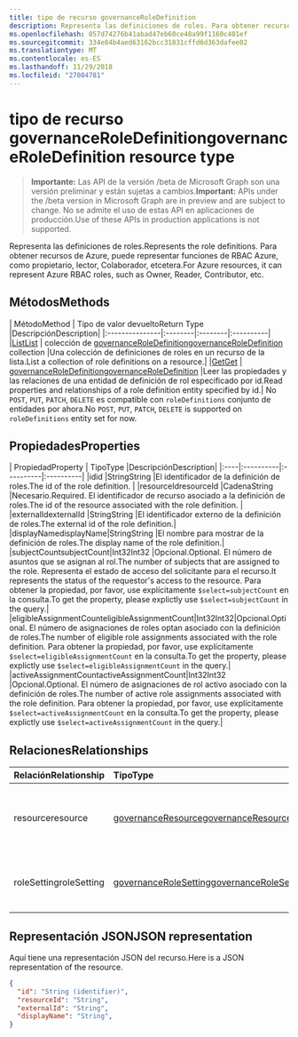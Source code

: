 ```yaml
---
title: tipo de recurso governanceRoleDefinition
description: Representa las definiciones de roles. Para obtener recursos de Azure, puede representar funciones de RBAC Azure, como propietario, lector, Colaborador, etcetera.
ms.openlocfilehash: 057d74276b41abad47eb60ce48a99f1160c401ef
ms.sourcegitcommit: 334e84b4aed63162bcc31831cffd6d363dafee02
ms.translationtype: MT
ms.contentlocale: es-ES
ms.lasthandoff: 11/29/2018
ms.locfileid: "27084781"
---
```

# <a name="governanceroledefinition-resource-type"></a><span data-ttu-id="e39fa-104">tipo de recurso governanceRoleDefinition</span><span class="sxs-lookup"><span data-stu-id="e39fa-104">governanceRoleDefinition resource type</span></span>

> <span data-ttu-id="e39fa-105">**Importante:** Las API de la versión /beta de Microsoft Graph son una versión preliminar y están sujetas a cambios.</span><span class="sxs-lookup"><span data-stu-id="e39fa-105">**Important:** APIs under the /beta version in Microsoft Graph are in preview and are subject to change.</span></span> <span data-ttu-id="e39fa-106">No se admite el uso de estas API en aplicaciones de producción.</span><span class="sxs-lookup"><span data-stu-id="e39fa-106">Use of these APIs in production applications is not supported.</span></span> 


<span data-ttu-id="e39fa-107">Representa las definiciones de roles.</span><span class="sxs-lookup"><span data-stu-id="e39fa-107">Represents the role definitions.</span></span> <span data-ttu-id="e39fa-108">Para obtener recursos de Azure, puede representar funciones de RBAC Azure, como propietario, lector, Colaborador, etcetera.</span><span class="sxs-lookup"><span data-stu-id="e39fa-108">For Azure resources, it can represent Azure RBAC roles, such as Owner, Reader, Contributor, etc.</span></span>


## <a name="methods"></a><span data-ttu-id="e39fa-109">Métodos</span><span class="sxs-lookup"><span data-stu-id="e39fa-109">Methods</span></span>

| <span data-ttu-id="e39fa-110">Método</span><span class="sxs-lookup"><span data-stu-id="e39fa-110">Method</span></span>          | <span data-ttu-id="e39fa-111">Tipo de valor devuelto</span><span class="sxs-lookup"><span data-stu-id="e39fa-111">Return Type</span></span> |<span data-ttu-id="e39fa-112">Descripción</span><span class="sxs-lookup"><span data-stu-id="e39fa-112">Description</span></span>|
|:---------------|:--------|:--------|:----------|
|[<span data-ttu-id="e39fa-113">List</span><span class="sxs-lookup"><span data-stu-id="e39fa-113">List</span></span>](../api/governanceroledefinition-list.md) | <span data-ttu-id="e39fa-114">colección de [governanceRoleDefinition](../resources/governanceroledefinition.md)</span><span class="sxs-lookup"><span data-stu-id="e39fa-114">[governanceRoleDefinition](../resources/governanceroledefinition.md) collection</span></span> |<span data-ttu-id="e39fa-115">Una colección de definiciones de roles en un recurso de la lista.</span><span class="sxs-lookup"><span data-stu-id="e39fa-115">List a collection of role definitions on a resource.</span></span>|
|[<span data-ttu-id="e39fa-116">Get</span><span class="sxs-lookup"><span data-stu-id="e39fa-116">Get</span></span>](../api/governanceroledefinition-get.md) | [<span data-ttu-id="e39fa-117">governanceRoleDefinition</span><span class="sxs-lookup"><span data-stu-id="e39fa-117">governanceRoleDefinition</span></span>](../resources/governanceroledefinition.md) |<span data-ttu-id="e39fa-118">Leer las propiedades y las relaciones de una entidad de definición de rol especificado por id.</span><span class="sxs-lookup"><span data-stu-id="e39fa-118">Read properties and relationships of a role definition entity specified by id.</span></span>|
<span data-ttu-id="e39fa-119">No `POST`, `PUT`, `PATCH`, `DELETE` es compatible con `roleDefinitions` conjunto de entidades por ahora.</span><span class="sxs-lookup"><span data-stu-id="e39fa-119">No `POST`, `PUT`, `PATCH`, `DELETE` is supported on `roleDefinitions` entity set for now.</span></span>
## <a name="properties"></a><span data-ttu-id="e39fa-120">Propiedades</span><span class="sxs-lookup"><span data-stu-id="e39fa-120">Properties</span></span>
| <span data-ttu-id="e39fa-121">Propiedad</span><span class="sxs-lookup"><span data-stu-id="e39fa-121">Property</span></span>  | <span data-ttu-id="e39fa-122">Tipo</span><span class="sxs-lookup"><span data-stu-id="e39fa-122">Type</span></span>      |<span data-ttu-id="e39fa-123">Descripción</span><span class="sxs-lookup"><span data-stu-id="e39fa-123">Description</span></span>|
|:----|:----------|:----------|:----------|
|<span data-ttu-id="e39fa-124">id</span><span class="sxs-lookup"><span data-stu-id="e39fa-124">id</span></span>         |<span data-ttu-id="e39fa-125">String</span><span class="sxs-lookup"><span data-stu-id="e39fa-125">String</span></span>     |<span data-ttu-id="e39fa-126">El identificador de la definición de roles.</span><span class="sxs-lookup"><span data-stu-id="e39fa-126">The id of the role definition.</span></span> |
|<span data-ttu-id="e39fa-127">resourceId</span><span class="sxs-lookup"><span data-stu-id="e39fa-127">resourceId</span></span> |<span data-ttu-id="e39fa-128">Cadena</span><span class="sxs-lookup"><span data-stu-id="e39fa-128">String</span></span>     |<span data-ttu-id="e39fa-129">Necesario.</span><span class="sxs-lookup"><span data-stu-id="e39fa-129">Required.</span></span> <span data-ttu-id="e39fa-130">El identificador de recurso asociado a la definición de roles.</span><span class="sxs-lookup"><span data-stu-id="e39fa-130">The id of the resource associated with the role definition.</span></span> |
|<span data-ttu-id="e39fa-131">externalId</span><span class="sxs-lookup"><span data-stu-id="e39fa-131">externalId</span></span>   |<span data-ttu-id="e39fa-132">String</span><span class="sxs-lookup"><span data-stu-id="e39fa-132">String</span></span>     |<span data-ttu-id="e39fa-133">El identificador externo de la definición de roles.</span><span class="sxs-lookup"><span data-stu-id="e39fa-133">The external id of the role definition.</span></span>|
|<span data-ttu-id="e39fa-134">displayName</span><span class="sxs-lookup"><span data-stu-id="e39fa-134">displayName</span></span>|<span data-ttu-id="e39fa-135">String</span><span class="sxs-lookup"><span data-stu-id="e39fa-135">String</span></span>     |<span data-ttu-id="e39fa-136">El nombre para mostrar de la definición de roles.</span><span class="sxs-lookup"><span data-stu-id="e39fa-136">The display name of the role definition.</span></span>|
|<span data-ttu-id="e39fa-137">subjectCount</span><span class="sxs-lookup"><span data-stu-id="e39fa-137">subjectCount</span></span>|<span data-ttu-id="e39fa-138">Int32</span><span class="sxs-lookup"><span data-stu-id="e39fa-138">Int32</span></span>     |<span data-ttu-id="e39fa-139">Opcional.</span><span class="sxs-lookup"><span data-stu-id="e39fa-139">Optional.</span></span> <span data-ttu-id="e39fa-140">El número de asuntos que se asignan al rol.</span><span class="sxs-lookup"><span data-stu-id="e39fa-140">The number of subjects that are assigned to the role.</span></span> <span data-ttu-id="e39fa-141">Representa el estado de acceso del solicitante para el recurso.</span><span class="sxs-lookup"><span data-stu-id="e39fa-141">It represents the status of the requestor's access to the resource.</span></span> <span data-ttu-id="e39fa-142">Para obtener la propiedad, por favor, use explícitamente `$select=subjectCount` en la consulta.</span><span class="sxs-lookup"><span data-stu-id="e39fa-142">To get the property, please explictly use `$select=subjectCount` in the query.</span></span>|
|<span data-ttu-id="e39fa-143">eligibleAssignmentCount</span><span class="sxs-lookup"><span data-stu-id="e39fa-143">eligibleAssignmentCount</span></span>|<span data-ttu-id="e39fa-144">Int32</span><span class="sxs-lookup"><span data-stu-id="e39fa-144">Int32</span></span>|<span data-ttu-id="e39fa-145">Opcional.</span><span class="sxs-lookup"><span data-stu-id="e39fa-145">Optional.</span></span> <span data-ttu-id="e39fa-146">El número de asignaciones de roles optan asociado con la definición de roles.</span><span class="sxs-lookup"><span data-stu-id="e39fa-146">The number of eligible role assignments associated with the role definition.</span></span> <span data-ttu-id="e39fa-147">Para obtener la propiedad, por favor, use explícitamente `$select=eligibleAssignmentCount` en la consulta.</span><span class="sxs-lookup"><span data-stu-id="e39fa-147">To get the property, please explictly use `$select=eligibleAssignmentCount` in the query.</span></span>|
|<span data-ttu-id="e39fa-148">activeAssignmentCount</span><span class="sxs-lookup"><span data-stu-id="e39fa-148">activeAssignmentCount</span></span>|<span data-ttu-id="e39fa-149">Int32</span><span class="sxs-lookup"><span data-stu-id="e39fa-149">Int32</span></span>    |<span data-ttu-id="e39fa-150">Opcional.</span><span class="sxs-lookup"><span data-stu-id="e39fa-150">Optional.</span></span> <span data-ttu-id="e39fa-151">El número de asignaciones de rol activo asociado con la definición de roles.</span><span class="sxs-lookup"><span data-stu-id="e39fa-151">The number of active role assignments associated with the role definition.</span></span>  <span data-ttu-id="e39fa-152">Para obtener la propiedad, por favor, use explícitamente `$select=activeAssignmentCount` en la consulta.</span><span class="sxs-lookup"><span data-stu-id="e39fa-152">To get the property, please explictly use `$select=activeAssignmentCount` in the query.</span></span>|


## <a name="relationships"></a><span data-ttu-id="e39fa-153">Relaciones</span><span class="sxs-lookup"><span data-stu-id="e39fa-153">Relationships</span></span>
| <span data-ttu-id="e39fa-154">Relación</span><span class="sxs-lookup"><span data-stu-id="e39fa-154">Relationship</span></span> | <span data-ttu-id="e39fa-155">Tipo</span><span class="sxs-lookup"><span data-stu-id="e39fa-155">Type</span></span>   |<span data-ttu-id="e39fa-156">Descripción</span><span class="sxs-lookup"><span data-stu-id="e39fa-156">Description</span></span>|
|:---------------|:--------|:----------|
|<span data-ttu-id="e39fa-157">resource</span><span class="sxs-lookup"><span data-stu-id="e39fa-157">resource</span></span>|[<span data-ttu-id="e39fa-158">governanceResource</span><span class="sxs-lookup"><span data-stu-id="e39fa-158">governanceResource</span></span>](../resources/governanceresource.md)|<span data-ttu-id="e39fa-159">Solo lectura.</span><span class="sxs-lookup"><span data-stu-id="e39fa-159">Read-only.</span></span> <span data-ttu-id="e39fa-160">El recurso asociado para la definición de roles.</span><span class="sxs-lookup"><span data-stu-id="e39fa-160">The associated resource for the role definition.</span></span>|
|<span data-ttu-id="e39fa-161">roleSetting</span><span class="sxs-lookup"><span data-stu-id="e39fa-161">roleSetting</span></span>|[<span data-ttu-id="e39fa-162">governanceRoleSetting</span><span class="sxs-lookup"><span data-stu-id="e39fa-162">governanceRoleSetting</span></span>](../resources/governancerolesetting.md)|<span data-ttu-id="e39fa-163">Configuración de la función asociada para la definición de roles.</span><span class="sxs-lookup"><span data-stu-id="e39fa-163">The associated role setting for the role definition.</span></span>|

## <a name="json-representation"></a><span data-ttu-id="e39fa-164">Representación JSON</span><span class="sxs-lookup"><span data-stu-id="e39fa-164">JSON representation</span></span>

<span data-ttu-id="e39fa-165">Aquí tiene una representación JSON del recurso.</span><span class="sxs-lookup"><span data-stu-id="e39fa-165">Here is a JSON representation of the resource.</span></span>

<!-- {
  "blockType": "resource",
  "optionalProperties": [

  ],
  "@odata.type": "microsoft.graph.governanceRoleDefinition"
}-->

```json
{
  "id": "String (identifier)",
  "resourceId": "String",
  "externalId": "String",
  "displayName": "String",
}

```

<!-- uuid: 8fcb5dbc-d5aa-4681-8e31-b001d5168d79
2015-10-25 14:57:30 UTC -->
<!-- {
  "type": "#page.annotation",
  "description": "governanceRoleDefinition",
  "keywords": "",
  "section": "documentation",
  "tocPath": ""
}-->